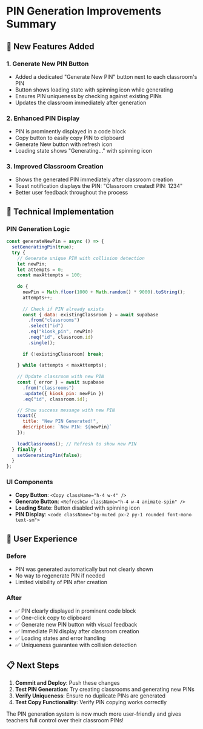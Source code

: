# PIN Generation Improvements Summary

## 🎯 **New Features Added**

### 1. **Generate New PIN Button**
- Added a dedicated "Generate New PIN" button next to each classroom's PIN
- Button shows loading state with spinning icon while generating
- Ensures PIN uniqueness by checking against existing PINs
- Updates the classroom immediately after generation

### 2. **Enhanced PIN Display**
- PIN is prominently displayed in a code block
- Copy button to easily copy PIN to clipboard
- Generate New button with refresh icon
- Loading state shows "Generating..." with spinning icon

### 3. **Improved Classroom Creation**
- Shows the generated PIN immediately after classroom creation
- Toast notification displays the PIN: "Classroom created! PIN: 1234"
- Better user feedback throughout the process

## 🔧 **Technical Implementation**

### **PIN Generation Logic**
```javascript
const generateNewPin = async () => {
  setGeneratingPin(true);
  try {
    // Generate unique PIN with collision detection
    let newPin;
    let attempts = 0;
    const maxAttempts = 100;
    
    do {
      newPin = Math.floor(1000 + Math.random() * 9000).toString();
      attempts++;
      
      // Check if PIN already exists
      const { data: existingClassroom } = await supabase
        .from("classrooms")
        .select("id")
        .eq("kiosk_pin", newPin)
        .neq("id", classroom.id)
        .single();
        
      if (!existingClassroom) break;
      
    } while (attempts < maxAttempts);
    
    // Update classroom with new PIN
    const { error } = await supabase
      .from("classrooms")
      .update({ kiosk_pin: newPin })
      .eq("id", classroom.id);

    // Show success message with new PIN
    toast({ 
      title: "New PIN Generated!", 
      description: `New PIN: ${newPin}` 
    });
    
    loadClassrooms(); // Refresh to show new PIN
  } finally {
    setGeneratingPin(false);
  }
};
```

### **UI Components**
- **Copy Button**: `<Copy className="h-4 w-4" />`
- **Generate Button**: `<RefreshCw className="h-4 w-4 animate-spin" />`
- **Loading State**: Button disabled with spinning icon
- **PIN Display**: `<code className="bg-muted px-2 py-1 rounded font-mono text-sm">`

## 🚀 **User Experience**

### **Before**
- PIN was generated automatically but not clearly shown
- No way to regenerate PIN if needed
- Limited visibility of PIN after creation

### **After**
- ✅ PIN clearly displayed in prominent code block
- ✅ One-click copy to clipboard
- ✅ Generate new PIN button with visual feedback
- ✅ Immediate PIN display after classroom creation
- ✅ Loading states and error handling
- ✅ Uniqueness guarantee with collision detection

## 📋 **Next Steps**

1. **Commit and Deploy**: Push these changes
2. **Test PIN Generation**: Try creating classrooms and generating new PINs
3. **Verify Uniqueness**: Ensure no duplicate PINs are generated
4. **Test Copy Functionality**: Verify PIN copying works correctly

The PIN generation system is now much more user-friendly and gives teachers full control over their classroom PINs!
